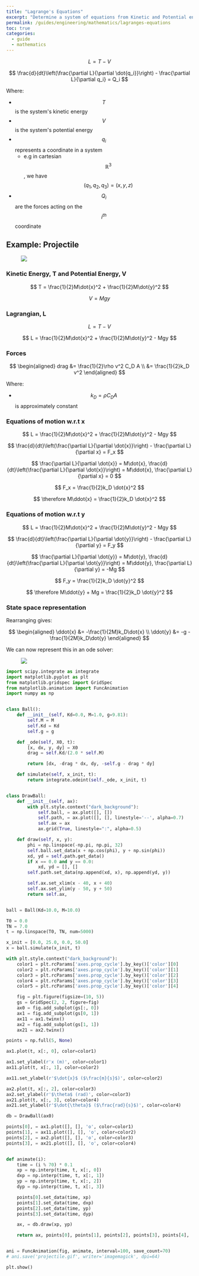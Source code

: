 ```yaml
---
title: "Lagrange's Equations"
excerpt: "Determine a system of equations from Kinetic and Potential energy"
permalink: /guides/engineering/mathematics/lagranges-equations
toc: true
categories:
  - guide
  - mathematics
---
```


$$ L = T - V $$

$$ \frac{d}{dt}\left(\frac{\partial L}{\partial \dot{q_i}}\right) - \frac{\partial L}{\partial q_i} = Q_i $$

Where:

* $$ T $$ is the system's kinetic energy
* $$ V $$ is the system's potential energy
* $$ q_i $$ represents a coordinate in a system
  * e.g in cartesian $$ \mathbb{R}^3 $$, we have $$ (q_1, q_2, q_3) = (x, y, z) $$
* $$ Q_i $$ are the forces acting on the $$ i^{th} $$ coordinate

## Example: Projectile

<figure class="third">
    <img src="/assets/images/posts/guides/lagrange/000_model.png">
</figure>

### Kinetic Energy, T and Potential Energy, V

$$ T = \frac{1}{2}M\dot{x}^2 + \frac{1}{2}M\dot{y}^2 $$

$$ V = Mgy $$

### Lagrangian, L

$$ L = T - V $$

$$ L = \frac{1}{2}M\dot{x}^2 + \frac{1}{2}M\dot{y}^2 - Mgy $$

### Forces

$$ \begin{aligned} drag &= \frac{1}{2}\rho v^2 C_D A \\ &=  \frac{1}{2}k_D v^2 \end{aligned} $$

Where:
* $$ k_D = \rho C_D A $$ is approximately constant

### Equations of motion w.r.t x

$$ L = \frac{1}{2}M\dot{x}^2 + \frac{1}{2}M\dot{y}^2 - Mgy $$

$$ \frac{d}{dt}\left(\frac{\partial L}{\partial \dot{x}}\right) - \frac{\partial L}{\partial x} = F_x $$

$$ \frac{\partial L}{\partial \dot{x}} = M\dot{x}, \frac{d}{dt}\left(\frac{\partial L}{\partial \dot{x}}\right) = M\ddot{x}, \frac{\partial L}{\partial x} = 0 $$

$$ F_x = \frac{1}{2}k_D \dot{x}^2 $$

$$ \therefore M\ddot{x} = \frac{1}{2}k_D \dot{x}^2 $$

### Equations of motion w.r.t y

$$ L = \frac{1}{2}M\dot{x}^2 + \frac{1}{2}M\dot{y}^2 - Mgy $$

$$ \frac{d}{dt}\left(\frac{\partial L}{\partial \dot{y}}\right) - \frac{\partial L}{\partial y} = F_y $$

$$ \frac{\partial L}{\partial \dot{y}} = M\dot{y}, \frac{d}{dt}\left(\frac{\partial L}{\partial \dot{y}}\right) = M\ddot{y}, \frac{\partial L}{\partial y} = -Mg $$

$$ F_y = \frac{1}{2}k_D \dot{y}^2 $$

$$ \therefore M\ddot{y} + Mg = \frac{1}{2}k_D \dot{y}^2 $$

### State space representation

Rearranging gives:

$$ \begin{aligned} \ddot{x} &= -\frac{1}{2M}k_D\dot{x} \\ \ddot{y} &= -g - \frac{1}{2M}k_D\dot{y} \end{aligned} $$

We can now represent this in an ode solver:

<figure>
    <img src="/assets/images/posts/guides/lagrange/001_plots.gif">
</figure>

```python
import scipy.integrate as integrate
import matplotlib.pyplot as plt
from matplotlib.gridspec import GridSpec
from matplotlib.animation import FuncAnimation
import numpy as np


class Ball():
    def __init__(self, Kd=0.0, M=1.0, g=9.81):
        self.M = M
        self.Kd = Kd
        self.g = g

    def _ode(self, X0, t):
        [x, dx, y, dy] = X0
        drag = self.Kd/(2.0 * self.M)

        return [dx, -drag * dx, dy, -self.g - drag * dy]

    def simulate(self, x_init, t):
        return integrate.odeint(self._ode, x_init, t)


class DrawBall:
    def __init__(self, ax):
        with plt.style.context("dark_background"):
            self.ball, = ax.plot([], [])
            self.path, = ax.plot([], [], linestyle='--', alpha=0.7)
            self.ax = ax
            ax.grid(True, linestyle=":", alpha=0.5)

    def draw(self, x, y):
        phi = np.linspace(-np.pi, np.pi, 32)
        self.ball.set_data(x + np.cos(phi), y + np.sin(phi))
        xd, yd = self.path.get_data()
        if x == 0.0 and y == 0.0:
            xd, yd = [], []
        self.path.set_data(np.append(xd, x), np.append(yd, y))

        self.ax.set_xlim(x - 40, x + 40)
        self.ax.set_ylim(y - 50, y + 50)
        return self.ax,


ball = Ball(Kd=10.0, M=10.0)

T0 = 0.0
TN = 7.0
t = np.linspace(T0, TN, num=5000)

x_init = [0.0, 25.0, 0.0, 50.0]
x = ball.simulate(x_init, t)

with plt.style.context("dark_background"):
    color1 = plt.rcParams['axes.prop_cycle'].by_key()['color'][0]
    color2 = plt.rcParams['axes.prop_cycle'].by_key()['color'][1]
    color3 = plt.rcParams['axes.prop_cycle'].by_key()['color'][2]
    color4 = plt.rcParams['axes.prop_cycle'].by_key()['color'][3]
    color5 = plt.rcParams['axes.prop_cycle'].by_key()['color'][4]

    fig = plt.figure(figsize=(10, 5))
    gs = GridSpec(2, 2, figure=fig)
    ax0 = fig.add_subplot(gs[:, 0])
    ax1 = fig.add_subplot(gs[0, 1])
    ax11 = ax1.twinx()
    ax2 = fig.add_subplot(gs[1, 1])
    ax21 = ax2.twinx()

points = np.full(5, None)

ax1.plot(t, x[:, 0], color=color1)

ax1.set_ylabel(r'x (m)', color=color1)
ax11.plot(t, x[:, 1], color=color2)

ax11.set_ylabel(r'$\dot{x}$ ($\frac{m}{s}$)', color=color2)

ax2.plot(t, x[:, 2], color=color3)
ax2.set_ylabel(r'$\theta$ (rad)', color=color3)
ax21.plot(t, x[:, 3], color=color4)
ax21.set_ylabel(r'$\dot{\theta}$ ($\frac{rad}{s}$)', color=color4)

db = DrawBall(ax0)

points[0], = ax1.plot([], [], 'o', color=color1)
points[1], = ax11.plot([], [], 'o', color=color2)
points[2], = ax2.plot([], [], 'o', color=color3)
points[3], = ax21.plot([], [], 'o', color=color4)


def animate(i):
    time = (i % 70) * 0.1
    xp = np.interp(time, t, x[:, 0])
    dxp = np.interp(time, t, x[:, 1])
    yp = np.interp(time, t, x[:, 2])
    dyp = np.interp(time, t, x[:, 3])

    points[0].set_data(time, xp)
    points[1].set_data(time, dxp)
    points[2].set_data(time, yp)
    points[3].set_data(time, dyp)

    ax, = db.draw(xp, yp)

    return ax, points[0], points[1], points[2], points[3], points[4],


ani = FuncAnimation(fig, animate, interval=100, save_count=70)
# ani.save('projectile.gif', writer='imagemagick', dpi=64)

plt.show()
```



